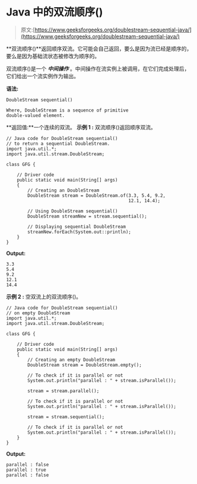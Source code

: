 # Java 中的双流顺序()

> 原文:[https://www.geeksforgeeks.org/doublestream-sequential-java/](https://www.geeksforgeeks.org/doublestream-sequential-java/)

**双流顺序()**返回顺序双流。它可能会自己返回，要么是因为流已经是顺序的，要么是因为基础流状态被修改为顺序的。

双流顺序()是一个 ***中间操作*** 。中间操作在流实例上被调用，在它们完成处理后，它们给出一个流实例作为输出。

**语法:**

```
DoubleStream sequential()

Where, DoubleStream is a sequence of primitive
double-valued element.

```

**返回值:**一个连续的双流。
**示例 1 :** 双流顺序()返回顺序双流。

```
// Java code for DoubleStream sequential()
// to return a sequential DoubleStream.
import java.util.*;
import java.util.stream.DoubleStream;

class GFG {

    // Driver code
    public static void main(String[] args)
    {
        // Creating an DoubleStream
        DoubleStream stream = DoubleStream.of(3.3, 5.4, 9.2,
                                              12.1, 14.4);

        // Using DoubleStream sequential()
        DoubleStream streamNew = stream.sequential();

        // Displaying sequential DoubleStream
        streamNew.forEach(System.out::println);
    }
}
```

**Output:**

```
3.3
5.4
9.2
12.1
14.4

```

**示例 2 :** 空双流上的双流顺序()。

```
// Java code for DoubleStream sequential()
// on empty DoubleStream
import java.util.*;
import java.util.stream.DoubleStream;

class GFG {

    // Driver code
    public static void main(String[] args)
    {
        // Creating an empty DoubleStream
        DoubleStream stream = DoubleStream.empty();

        // To check if it is parallel or not
        System.out.println("parallel : " + stream.isParallel());

        stream = stream.parallel();

        // To check if it is parallel or not
        System.out.println("parallel : " + stream.isParallel());

        stream = stream.sequential();

        // To check if it is parallel or not
        System.out.println("parallel : " + stream.isParallel());
    }
}
```

**Output:**

```
parallel : false
parallel : true
parallel : false

```